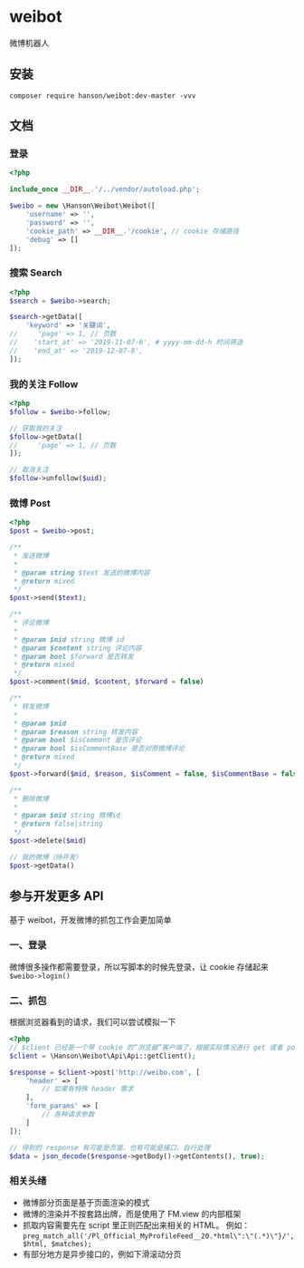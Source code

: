 # weibot

微博机器人

## 安装

`composer require hanson/weibot:dev-master -vvv`

## 文档

### 登录

```php
<?php

include_once __DIR__.'/../vendor/autoload.php';

$weibo = new \Hanson\Weibot\Weibot([
    'username' => '',
    'password' => '',
    'cookie_path' => __DIR__.'/cookie', // cookie 存储路径
    'debug' => []
]);
```

### 搜索 Search

```php
<?php
$search = $weibo->search;

$search->getData([
    'keyword' => '关键词',
//     'page' => 1, // 页数
//    'start_at' => '2019-11-07-6', # yyyy-mm-dd-h 时间筛选
//    'end_at' => '2019-12-07-8',
]);
```

### 我的关注 Follow

```php
<?php
$follow = $weibo->follow;

// 获取我的关注
$follow->getData([
//     'page' => 1, // 页数
]);

// 取消关注 
$follow->unfollow($uid);
```

### 微博 Post

```php
<?php
$post = $weibo->post;

/**
 * 发送微博
 *
 * @param string $text 发送的微博内容
 * @return mixed
 */
$post->send($text);

/**
 * 评论微博
 *
 * @param $mid string 微博 id
 * @param $content string 评论内容
 * @param bool $forward 是否转发
 * @return mixed
 */
$post->comment($mid, $content, $forward = false)

/**
 * 转发微博
 *
 * @param $mid
 * @param $reason string 转发内容
 * @param bool $isComment 是否评论
 * @param bool $isCommentBase 是否对原微博评论
 * @return mixed
 */
$post->forward($mid, $reason, $isComment = false, $isCommentBase = false)

/**
 * 删除微博
 * 
 * @param $mid string 微博id
 * @return false|string
 */
$post->delete($mid)

// 我的微博（待开发）
$post->getData()
```

## 参与开发更多 API

基于 weibot，开发微博的抓包工作会更加简单

### 一、登录

微博很多操作都需要登录，所以写脚本的时候先登录，让 cookie 存储起来 `$weibo->login()`

### 二、抓包

根据浏览器看到的请求，我们可以尝试模拟一下

```php
<?php
// $client 已经是一个带 cookie 的“浏览器”客户端了，根据实际情况进行 get 或者 post
$client = \Hanson\Weibot\Api\Api::getClient();

$response = $client->post('http://weibo.com', [
    'header' => [
        // 如果有特殊 header 需求    
    ],
    'form_params' => [
        // 各种请求参数
    ]
]);

// 得到的 response 有可能是页面，也有可能是接口，自行处理
$data = json_decode($response->getBody()->getContents(), true);
```

### 相关头绪

* 微博部分页面是基于页面渲染的模式
* 微博的渲染并不按套路出牌，而是使用了 FM.view 的内部框架
* 抓取内容需要先在 script 里正则匹配出来相关的 HTML。 例如：`preg_match_all('/Pl_Official_MyProfileFeed__20.*html\":\"(.*)\"}/', $html, $matches);`
* 有部分地方是异步接口的，例如下滑滚动分页
